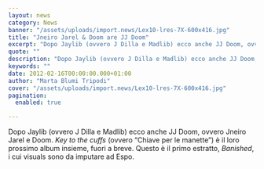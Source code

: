 ```yaml
---
layout: news
category: News
banner: "/assets/uploads/import.news/Lex10-lres-7X-600x416.jpg"
title: "Jneiro Jarel & Doom are JJ Doom"
excerpt: "Dopo Jaylib (ovvero J Dilla e Madlib) ecco anche JJ Doom, ovvero Jneiro Jarel e Doom. Key to the cuffs (ovvero “Chiave per le manette”) è il loro prossimo album insieme, fuori a breve. Questo è il primo estratto, Banished, i cui visuals sono da imputare ad Espo.  "
quote: ""
description: "Dopo Jaylib (ovvero J Dilla e Madlib) ecco anche JJ Doom, ovvero Jneiro Jarel e Doom. Key to the cuffs (ovvero “Chiave per le manette”) è il loro prossimo album insieme, fuori a breve. Questo è il primo estratto, Banished, i cui visuals sono da imputare ad Espo.  "
keywords: ""
date: 2012-02-16T00:00:00.000+01:00
author: "Marta Blumi Tripodi"
cover: "/assets/uploads/import.news/Lex10-lres-7X-600x416.jpg"
pagination:
  enabled: true

---
```


Dopo Jaylib (ovvero J Dilla e Madlib) ecco anche JJ Doom, ovvero Jneiro Jarel e Doom. _Key to the cuffs_ (ovvero “Chiave per le manette”) è il loro prossimo album insieme, fuori a breve. Questo è il primo estratto, _Banished_, i cui visuals sono da imputare ad Espo.